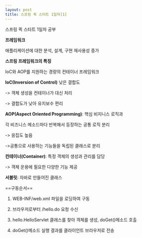 ```yaml
---
layout: post
title: 스프링 퀵 스타트 1일차[1]
---
```


스프링 퀵 스타트 1일차 공부

**프레임워크**

애플리케이션에 대한 분석, 설계, 구현 재사용성 증가

**스프링 프레임워크의 특징**

IoC와 AOP를 지원하는 경량의 컨테이너 프레임워크

**IoC(Inversion of Control)**
낮은 결합도

-> 객체 생성을 컨테이너가 대신 처리

-> 결합도가 낮아 유지보수 편리

**AOP(Aspect Oriented Programming)**: 핵심 비지니스 로직과

각 비즈니스 메소드마다 반복해서 등장하는 공통 로직 분리

-> 응집도 높음

->공통으로 사용하는 기능들을 독립된 클래스로 분리

**컨테이너(Container)**: 특정 객체의 생성과 관리를 담당

-> 객체 운용에 필요한 다양한 기능 제공

**서블릿**: 자바로 만들어진 클래스

==구동순서==
1) WEB-INF/web.xml 파일을 로딩하여 구동

2) 브라우저로부터 /hello.do 요청 수신

3) hello.HelloServlet 클래스를 찾아 객체를 생성, doGet()메소드 호출

4) doGet()메소드 실행 결과를 클라이언트 브라우저로 전송